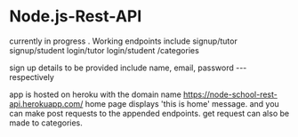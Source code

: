 # Node.js-Rest-API

currently in progress .
Working endpoints include
signup/tutor
signup/student
login/tutor
login/student
/categories

sign up details to be provided include
name,
email,
password ---respectively

app is hosted on heroku with the domain name https://node-school-rest-api.herokuapp.com/ home page displays 'this is home' message. and you can make post requests to the appended endpoints.
get request can also be made to categories.
